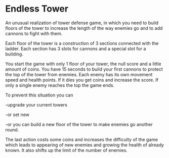 # Endless Tower
An unusual realization of tower defense game, in which you need to build floors of the tower to increase the length of the way enemies go and to add cannons to fight with them.

Each floor of the tower is a construction of 3 sections connected with the ladder.
Each section has 3 slots for cannons and a special slot for a building.

You start the game with only 1 floor of your tower, the null score and a little amount of coins.
You have 15 seconds to build your first cannons to protect the top of the tower from enemies.
Each enemy has its own movement speed and health points. If it dies you get coins and increase the score.
If only a single enemy reaches the top the game ends.

To prevent this situation you can

-upgrade your current towers

-or set new

-or you can build a new floor of the tower to make enemies go another round.

The last action costs some coins and increases the difficulty of the game which leads to appearing of new enemies and growing the health of already known. It also shifts up the limit of the number of enemies.
